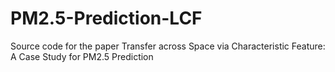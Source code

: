 # PM2.5-Prediction-LCF
Source code for the paper Transfer across Space via Characteristic Feature: A Case Study for PM2.5 Prediction
